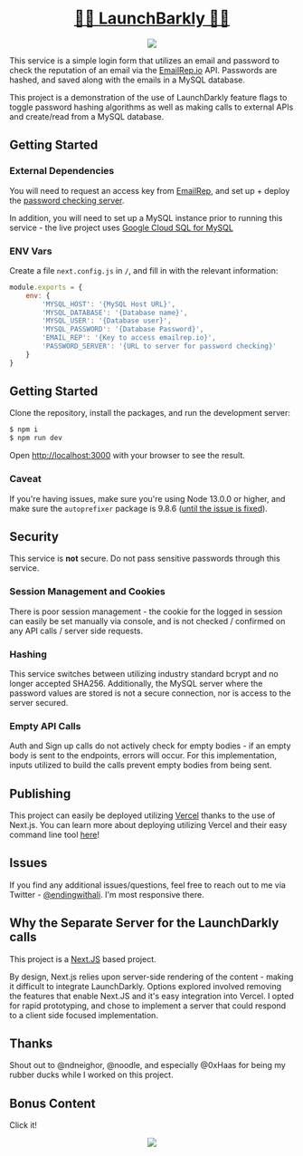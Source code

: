 <div align="center">
<h1><a href="http://pleasehirethis.dev">🚀🐶 LaunchBarkly 🐶🚀</a></h1>
</div>

<p align="center">
  <img src="https://i.pinimg.com/originals/8a/b0/40/8ab04043dc62cb3e5bd63717b56be075.jpg"/>
</p>

This service is a simple login form that utilizes an email and password to check the reputation of an email via the [EmailRep.io](http://emailrep.io) API. Passwords are hashed, and saved along with the emails in a MySQL database. 

This project is a demonstration of the use of LaunchDarkly feature flags to toggle password hashing algorithms as well as making calls to external APIs and create/read from a MySQL database. 

## Getting Started

### External Dependencies
You will need to request an access key from [EmailRep](https://emailrep.io), and set up + deploy the [password checking server](https://github.com/endingwithali/launchbarkly-password).

In addition, you will need to set up a MySQL instance prior to running this service - the live project uses [Google Cloud SQL for MySQL](https://cloud.google.com/sql/docs/mysql)

### ENV Vars

Create a file `next.config.js` in `/`, and fill in with the relevant information:

```Javascript
module.exports = {
	env: {
		'MYSQL_HOST': '{MySQL Host URL}',
		'MYSQL_DATABASE': '{Database name}',
		'MYSQL_USER': '{Database user}',
		'MYSQL_PASSWORD': '{Database Password}',
		'EMAIL_REP': '{Key to access emailrep.io}',
		'PASSWORD_SERVER': '{URL to server for password checking}'
	}
}
```

## Getting Started

Clone the repository, install the packages, and run the development server:
```bash
$ npm i
$ npm run dev
```

Open [http://localhost:3000](http://localhost:3000) with your browser to see the result.

### Caveat

If you're having issues, make sure you're using Node 13.0.0 or higher, and make sure the `autoprefixer` package is 9.8.6 ([until the issue is fixed](https://github.com/vercel/next.js/issues/17236)).

## Security

This service is **not** secure. Do not pass sensitive passwords through this service.

### Session Management and Cookies

There is poor session management - the cookie for the logged in session can easily be set manually via console, and is not checked / confirmed on any API calls / server side requests. 

### Hashing

This service switches between utilizing industry standard bcrypt and no longer accepted SHA256. Additionally, the MySQL server where the password values are stored is not a secure connection, nor is access to the server secured. 

### Empty API Calls
Auth and Sign up calls do not actively check for empty bodies - if an empty body is sent to the endpoints, errors will occur. For this implementation, inputs utilized to build the calls prevent empty bodies from being sent. 


## Publishing
This project can easily be deployed utilizing [Vercel](https://vercel.co/) thanks to the use of Next.js. You can learn more about deploying utilizing Vercel and their easy command line tool [here](https://vercel.com/docs/platform/deployments)!

## Issues
If you find any additional issues/questions, feel free to reach out to me via Twitter - [@endingwithali](twitter.com/endingwithali). I'm most responsive there. 


## Why the Separate Server for the LaunchDarkly calls

This project is a [Next.JS](https://nextjs.org/) based project.

By design, Next.js relies upon server-side rendering of the content - making it difficult to integrate LaunchDarkly. Options explored involved removing the features that enable Next.JS and it's easy integration into Vercel. I opted for rapid prototyping, and chose to implement a server that could respond to a client side focused implementation. 


## Thanks
Shout out to @ndneighor, @noodle, and especially @0xHaas for being my rubber ducks while I worked on this project. 

## Bonus Content
Click it! 

<p align="center">
  <a href="https://youtu.be/REaa-s68W2I"><img src="https://img.youtube.com/vi/REaa-s68W2I/hqdefault.jpg"/></a>
</p>